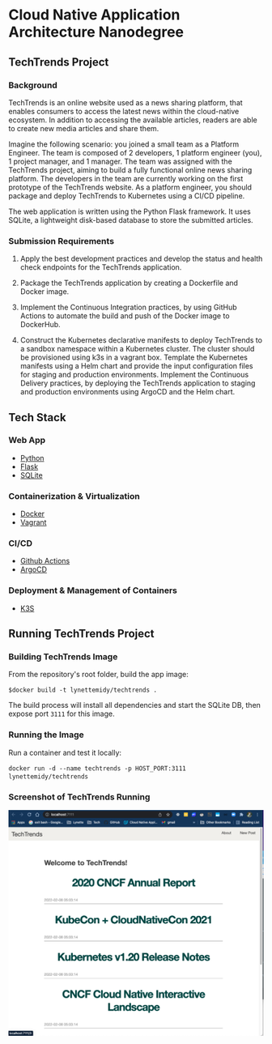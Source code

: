 # Cloud Native Application Architecture Nanodegree

## TechTrends Project

### Background
TechTrends is an online website used as a news sharing platform, that enables consumers to access the latest news within the cloud-native ecosystem. In addition to accessing the available articles, readers are able to create new media articles and share them.

Imagine the following scenario: you joined a small team as a Platform Engineer. The team is composed of 2 developers, 1 platform engineer (you), 1 project manager, and 1 manager. The team was assigned with the TechTrends project, aiming to build a fully functional online news sharing platform. The developers in the team are currently working on the first prototype of the TechTrends website. As a platform engineer, you should package and deploy TechTrends to Kubernetes using a CI/CD pipeline.

The web application is written using the Python Flask framework. It uses SQLite, a lightweight disk-based database to store the submitted articles.

### Submission Requirements


1. Apply the best development practices and develop the status and health check endpoints for the TechTrends application.
        
2. Package the TechTrends application by creating a Dockerfile and Docker image.
        
3. Implement the Continuous Integration practices, by using GitHub Actions to automate the build and push of the Docker image to DockerHub.

4. Construct the Kubernetes declarative manifests to deploy TechTrends to a sandbox namespace within a Kubernetes cluster. The cluster should be provisioned using k3s in a vagrant box.
Template the Kubernetes manifests using a Helm chart and provide the input configuration files for staging and production environments.
Implement the Continuous Delivery practices, by deploying the TechTrends application to staging and production environments using ArgoCD and the Helm chart.

## Tech Stack

### Web App
* [Python](https://www.python.org/downloads/)
* [Flask](https://flask.palletsprojects.com/)
* [SQLite](https://www.sqlite.org/)

### Containerization & Virtualization
* [Docker](https://www.docker.com/)
* [Vagrant](https://www.vagrantup.com/)

### CI/CD 
* [Github Actions](https://github.com/features/actions)
* [ArgoCD](https://argoproj.github.io/argo-cd/)

### Deployment & Management of Containers
* [K3S](https://k3s.io/)

## Running TechTrends Project

### Building TechTrends Image

From the repository's root folder, build the app image:

```
$docker build -t lynettemidy/techtrends .
```

The build process will install all dependencies and start the SQLite DB, then expose port `3111` for this image.

### Running the Image

Run a container and test it locally:

```
docker run -d --name techtrends -p HOST_PORT:3111 lynettemidy/techtrends
```

### Screenshot of TechTrends Running


![TechTrends running on localhost!](https://github.com/lmidy/TechTrends/blob/main/screenshots/TechTrends-Running.png)
